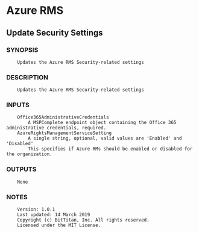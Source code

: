 # Azure RMS
## Update Security Settings
### SYNOPSIS
```
    Updates the Azure RMS Security-related settings
```
### DESCRIPTION
```
    Updates the Azure RMS Security-related settings
```
### INPUTS
```
    Office365AdministrativeCredentials
        A MSPComplete endpoint object containing the Office 365 administrative credentials, required.
    AzureRightsManagementServiceSetting
        A single string, optional, valid values are 'Enabled' and 'Disabled'
        This specifies if Azure RMs should be enabled or disabled for the organization.
```
### OUTPUTS
```
    None
```
### NOTES
```
    Version: 1.0.1
    Last updated: 14 March 2019
    Copyright (c) BitTitan, Inc. All rights reserved.
    Licensed under the MIT License.
```

